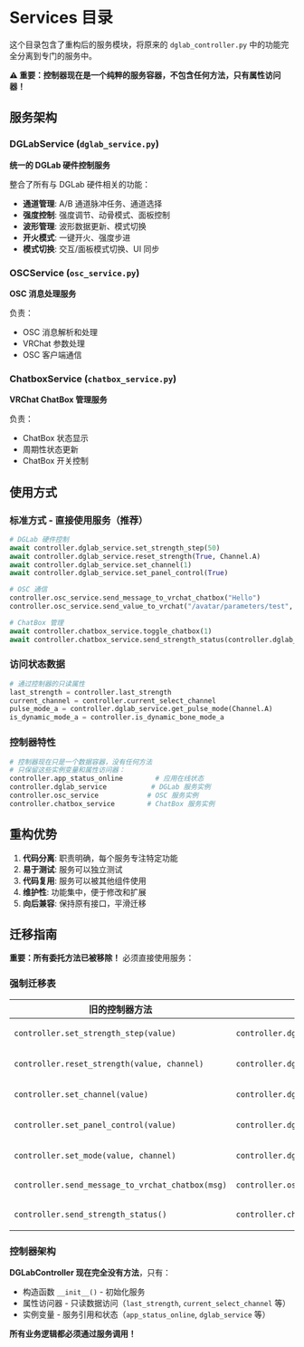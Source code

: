 # Services 目录

这个目录包含了重构后的服务模块，将原来的 `dglab_controller.py` 中的功能完全分离到专门的服务中。

**⚠️ 重要：控制器现在是一个纯粹的服务容器，不包含任何方法，只有属性访问器！**

## 服务架构

### DGLabService (`dglab_service.py`)
**统一的 DGLab 硬件控制服务**

整合了所有与 DGLab 硬件相关的功能：
- **通道管理**: A/B 通道脉冲任务、通道选择
- **强度控制**: 强度调节、动骨模式、面板控制
- **波形管理**: 波形数据更新、模式切换
- **开火模式**: 一键开火、强度步进
- **模式切换**: 交互/面板模式切换、UI 同步

### OSCService (`osc_service.py`)
**OSC 消息处理服务**

负责：
- OSC 消息解析和处理
- VRChat 参数处理
- OSC 客户端通信

### ChatboxService (`chatbox_service.py`)
**VRChat ChatBox 管理服务**

负责：
- ChatBox 状态显示
- 周期性状态更新
- ChatBox 开关控制

## 使用方式

### 标准方式 - 直接使用服务（推荐）
```python
# DGLab 硬件控制
await controller.dglab_service.set_strength_step(50)
await controller.dglab_service.reset_strength(True, Channel.A)
await controller.dglab_service.set_channel(1)
await controller.dglab_service.set_panel_control(True)

# OSC 通信
controller.osc_service.send_message_to_vrchat_chatbox("Hello")
controller.osc_service.send_value_to_vrchat("/avatar/parameters/test", 1.0)

# ChatBox 管理
await controller.chatbox_service.toggle_chatbox(1)
await controller.chatbox_service.send_strength_status(controller.dglab_service)
```

### 访问状态数据
```python
# 通过控制器的只读属性
last_strength = controller.last_strength
current_channel = controller.current_select_channel
pulse_mode_a = controller.dglab_service.get_pulse_mode(Channel.A)
is_dynamic_mode_a = controller.is_dynamic_bone_mode_a
```

### 控制器特性
```python
# 控制器现在只是一个数据容器，没有任何方法
# 只保留这些实例变量和属性访问器：
controller.app_status_online        # 应用在线状态
controller.dglab_service           # DGLab 服务实例
controller.osc_service            # OSC 服务实例  
controller.chatbox_service        # ChatBox 服务实例
```

## 重构优势

1. **代码分离**: 职责明确，每个服务专注特定功能
2. **易于测试**: 服务可以独立测试
3. **代码复用**: 服务可以被其他组件使用
4. **维护性**: 功能集中，便于修改和扩展
5. **向后兼容**: 保持原有接口，平滑迁移

## 迁移指南

**重要：所有委托方法已被移除！** 必须直接使用服务：

### 强制迁移表

| 旧的控制器方法 | 新的服务方法 | 说明 |
|---------------|-------------|------|
| `controller.set_strength_step(value)` | `controller.dglab_service.set_strength_step(value)` | 强度步进设置 |
| `controller.reset_strength(value, channel)` | `controller.dglab_service.reset_strength(value, channel)` | 强度重置 |
| `controller.set_channel(value)` | `controller.dglab_service.set_channel(value)` | 通道切换 |
| `controller.set_panel_control(value)` | `controller.dglab_service.set_panel_control(value)` | 面板控制 |
| `controller.set_mode(value, channel)` | `controller.dglab_service.set_mode(value, channel)` | 模式切换 |
| `controller.send_message_to_vrchat_chatbox(msg)` | `controller.osc_service.send_message_to_vrchat_chatbox(msg)` | ChatBox 消息 |
| `controller.send_strength_status()` | `controller.chatbox_service.send_strength_status(controller.dglab_service)` | 状态发送 |

### 控制器架构
**DGLabController 现在完全没有方法**，只有：
- 构造函数 `__init__()` - 初始化服务
- 属性访问器 - 只读数据访问（`last_strength`, `current_select_channel` 等）
- 实例变量 - 服务引用和状态（`app_status_online`, `dglab_service` 等）

**所有业务逻辑都必须通过服务调用！**
